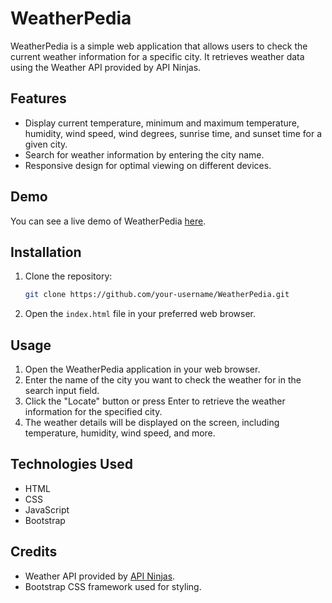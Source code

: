 # WeatherPedia

WeatherPedia is a simple web application that allows users to check the current weather information for a specific city. It retrieves weather data using the Weather API provided by API Ninjas.

## Features

- Display current temperature, minimum and maximum temperature, humidity, wind speed, wind degrees, sunrise time, and sunset time for a given city.
- Search for weather information by entering the city name.
- Responsive design for optimal viewing on different devices.

## Demo

You can see a live demo of WeatherPedia [here](https://lohit-weatherpedia.netlify.app/).

## Installation

1. Clone the repository:

   ```bash
   git clone https://github.com/your-username/WeatherPedia.git
   ```

2. Open the `index.html` file in your preferred web browser.

## Usage

1. Open the WeatherPedia application in your web browser.
2. Enter the name of the city you want to check the weather for in the search input field.
3. Click the "Locate" button or press Enter to retrieve the weather information for the specified city.
4. The weather details will be displayed on the screen, including temperature, humidity, wind speed, and more.

## Technologies Used

- HTML
- CSS
- JavaScript
- Bootstrap

## Credits

- Weather API provided by [API Ninjas](https://weather-by-api-ninjas.p.rapidapi.com).
- Bootstrap CSS framework used for styling.

